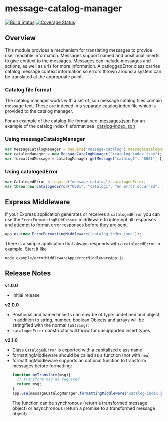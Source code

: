 # message-catalog-manager
[![Build Status](https://travis-ci.org/IBM/message-catalog-manager.svg)](https://travis-ci.org/IBM/message-catalog-manager)
[![Coverage Status](https://coveralls.io/repos/github/IBM/message-catalog-manager/badge.svg?branch=master)](https://coveralls.io/github/IBM/message-catalog-manager?branch=master)

## Overview

This module provides a mechanism for translating messages to provide user readable information. Messages support named and positional inserts to give context to the messages. Messages can include messages and actions, as well as urls for more information. A catloggedError class carries catalog message context information so errors thrown around a system can be translated at the appropriate point.

### Catalog file format
The catalog manager works with a set of json message catalog files contain message text.
These are indexed in a separate catalog index file which is provided to the catalog manager.

For an example of the catalog file format see:
[messages.json](test/catalogs/example/messages.json)
For an example of the catalog index fileformat see:
[catalog-index.json](test/catalogs/example/index.js)

### Using messageCatalogManager
```js
var MessageCatalogManager = require("message-catalog").messageCatalogManager;
var catalogManager = new MessageCatalogManager("/catalog-index.json");
var formattedMessage = catalogManager.getMessage("catalog1", "0001", {}, ["myapp"]);
```

### Using catalogedError
```js
var CatalogedError = require("message-catalog").catalogedError;
var throw new CatalogedError("0001", "catalog1", "An error occurred", ["myapp"]);
```

## Express Middleware

If your Express application generates or receives a `catalogedError` you can use the `ErrorFormattingMiddleware` middleware to intercept all responses and attempt to format error responses before they are sent.

```js
app.use(new ErrorFormattingMiddleware('catalog-index.json'));
```

There is a simple application that always responds with a `catalogedError` in [example](/example). Start it like
```
node example/errorMiddlewareApp/errorMiddlewareApp.js
```

## Release Notes

**v1.0.0**

- Initial release

**v2.0.0**

- Positional and named inserts can now be of type: undefined and object, in addition to string, number, boolean
  Objects and arrays will be stringified with the normal `toString()`
- `catalogedError` constructor will throw for unsupported insert types

**v2.1.0**

- Class `CatalogedError` is exported with a capitalised class name
- formattingMiddleware should be called as a function (not with `new`)
- formattingMiddleware supports an optional function to transform messages before formatting:
    ```js
    function myTransform(msg){
      // transform msg as required
      return msg;
    }
    app.use(messageCatalogManager.formattingMiddleware('catalog-index.json', myTransform));
    ```
  The function can be synchronous (return a transformed message object) or asynchronous (return a promise to a
  transformed message object)
